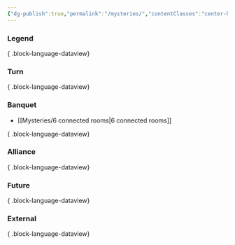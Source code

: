 ```yaml
---
{"dg-publish":true,"permalink":"/mysteries/","contentClasses":"center-headings red-truth red-links blue-truth","created":"2025-03-18T09:05:52.141+01:00","updated":"2025-03-18T18:11:29.846+01:00"}
---
```




### Legend


{ .block-language-dataview}

### Turn

{ .block-language-dataview}
### Banquet
- [[Mysteries/6 connected rooms\|6 connected rooms]]

{ .block-language-dataview}
### Alliance

{ .block-language-dataview}

### Future

{ .block-language-dataview}

### External

{ .block-language-dataview}